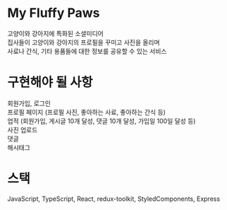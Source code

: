 # My Fluffy Paws
고양이와 강아지에 특화된 소셜미디어  
집사들이 고양이와 강아지의 프로필을 꾸미고 사진을 올리며  
사료나 간식, 기타 용품들에 대한 정보를 공유할 수 있는 서비스  
  
# 구현해야 될 사항
회원가입, 로그인  
프로필 페이지 (프로필 사진, 좋아하는 사료, 좋아하는 간식 등)  
업적 (회원가입, 게시글 10개 달성, 댓글 10개 달성, 가입일 100일 달성 등)  
사진 업로드  
댓글  
해시태그  
  
# 스택
JavaScript, TypeScript, React, redux-toolkit, StyledComponents, Express
